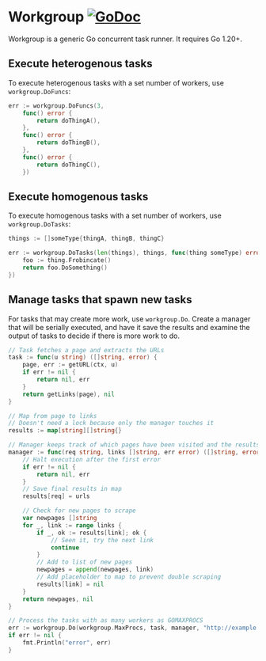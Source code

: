 # Workgroup [![GoDoc](https://pkg.go.dev/badge/github.com/carlmjohnson/workgroup)](https://pkg.go.dev/github.com/carlmjohnson/workgroup)
Workgroup is a generic Go concurrent task runner. It requires Go 1.20+.

## Execute heterogenous tasks
To execute heterogenous tasks with a set number of workers, use `workgroup.DoFuncs`:

```go
err := workgroup.DoFuncs(3,
    func() error {
        return doThingA(),
    },
    func() error {
        return doThingB(),
    },
    func() error {
        return doThingC(),
    })
```

## Execute homogenous tasks
To execute homogenous tasks with a set number of workers, use `workgroup.DoTasks`:

```go
things := []someType{thingA, thingB, thingC}

err := workgroup.DoTasks(len(things), things, func(thing someType) error {
    foo := thing.Frobincate()
    return foo.DoSomething()
})
```

## Manage tasks that spawn new tasks
For tasks that may create more work, use `workgroup.Do`.
Create a manager that will be serially executed,
and have it save the results
and examine the output of tasks to decide if there is more work to do.

```go
// Task fetches a page and extracts the URLs
task := func(u string) ([]string, error) {
    page, err := getURL(ctx, u)
    if err != nil {
        return nil, err
    }
    return getLinks(page), nil
}

// Map from page to links
// Doesn't need a lock because only the manager touches it
results := map[string][]string{}

// Manager keeps track of which pages have been visited and the results graph
manager := func(req string, links []string, err error) ([]string, error) {
    // Halt execution after the first error
    if err != nil {
        return nil, err
    }
    // Save final results in map
    results[req] = urls

    // Check for new pages to scrape
    var newpages []string
    for _, link := range links {
        if _, ok := results[link]; ok {
            // Seen it, try the next link
            continue
        }
        // Add to list of new pages
        newpages = append(newpages, link)
        // Add placeholder to map to prevent double scraping
        results[link] = nil
    }
    return newpages, nil
}

// Process the tasks with as many workers as GOMAXPROCS
err := workgroup.Do(workgroup.MaxProcs, task, manager, "http://example.com/")
if err != nil {
    fmt.Println("error", err)
}
```
